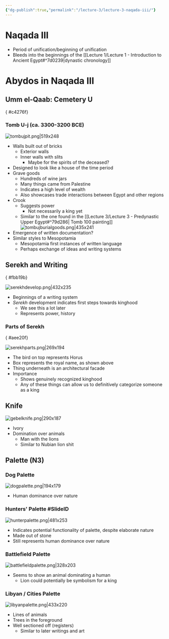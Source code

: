 ```yaml
---
{"dg-publish":true,"permalink":"/lecture-3/lecture-3-naqada-iii/"}
---
```


# Naqada III
- Period of unification/beginning of unification
- Bleeds into the beginnings of the [[Lecture 1/Lecture 1 - Introduction to Ancient Egypt#^7d0239\|dynastic chronology]]
# Abydos in Naqada III
## Umm el-Qaab: Cemetery U
{ #c4276f}


### Tomb U-j (ca. 3300-3200 BCE)
![tombujpit.png|519x248](/img/user/Images/tombujpit.png)
- Walls built out of bricks
	- Exterior walls
	- Inner walls with slits
		- Maybe for the spirits of the deceased?
- Designed to look like a house of the time period
- Grave goods
	- Hundreds of wine jars
	- Many things came from Palestine
	- Indicates a high level of wealth
	- Also showcases trade interactions between Egypt and other regions
- Crook
	- Suggests power
		- Not necessarily a king yet
	- Similar to the one found in the [[Lecture 3/Lecture 3 - Predynastic Upper Egypt#^79d286\| Tomb 100 painting]]
![tombujburialgoods.png|435x241](/img/user/Images/tombujburialgoods.png)
- Emergence of written documentation?
- Similar styles to Mesopotamia
	- Mesopotamia first instances of written language
	- Perhaps exchange of ideas and writing systems

## Serekh and Writing
{ #fbb19b}


![serekhdevelop.png|432x235](/img/user/Images/serekhdevelop.png)
- Beginnings of a writing system
- *Serekh* development indicates first steps towards kinghood
	- We see this a lot later
	- Represents power, history
### Parts of Serekh
{ #aee20f}


![serekhparts.png|269x194](/img/user/Images/serekhparts.png)
- The bird on top represents Horus
- Box represents the royal name, as shown above
- Thing underneath is an architectural facade
- Importance
	- Shows genuinely recognized kinghood
	- Any of these things can allow us to definitively categorize someone as a king

## Knife
![gebelknife.png|290x187](/img/user/Images/gebelknife.png)
- Ivory
- Domination over animals
	- Man with the lions
	- Similar to Nubian lion shit
## Palette (N3)
### Dog Palette
![dogpalette.png|194x179](/img/user/Images/dogpalette.png)
- Human dominance over nature
### Hunters' Palette #SlideID
![hunterpalette.png|481x253](/img/user/Images/hunterpalette.png)
- Indicates potential functionality of palette, despite elaborate nature
- Made out of stone
- Still represents human dominance over nature
### Battlefield Palette
![battlefieldpalette.png|328x203](/img/user/Images/battlefieldpalette.png)
- Seems to show an animal dominating a human
	- Lion could potentially be symbolism for a king
### Libyan / Cities Palette
![libyanpalette.png|433x220](/img/user/Images/libyanpalette.png)
- Lines of animals
- Trees in the foreground
- Well sectioned off (registers)
	- Similar to later writings and art